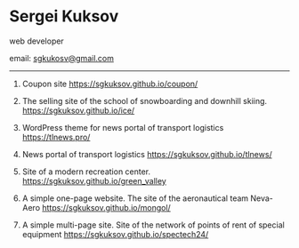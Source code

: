# Sergei Kuksov

web developer

email: sgkukosv@gmail.com

-----------------
1. Coupon site 
https://sgkuksov.github.io/coupon/

2. The selling site of the school of snowboarding and downhill skiing. 
https://sgkuksov.github.io/ice/

3. WordPress theme for news portal of transport logistics
https://tlnews.pro/

4. News portal of transport logistics 
https://sgkuksov.github.io/tlnews/

5. Site of a modern recreation center. 
https://sgkuksov.github.io/green_valley

6. A simple one-page website. The site of the aeronautical team Neva-Aero 
https://sgkuksov.github.io/mongol/

7. А simple multi-page site. Site of the network of points of rent of special equipment 
https://sgkuksov.github.io/spectech24/
